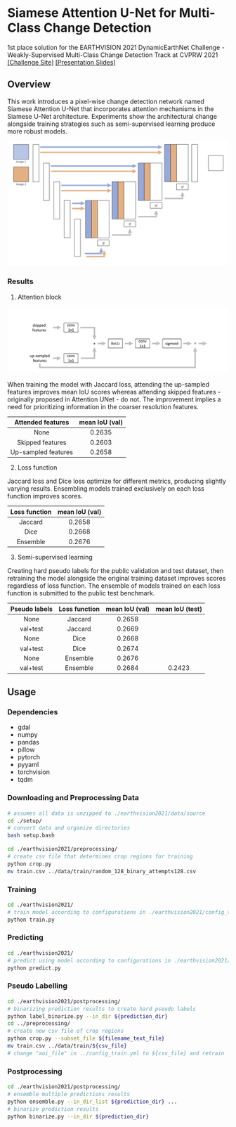 # Siamese Attention U-Net for Multi-Class Change Detection
1st place solution for the EARTHVISION 2021 DynamicEarthNet Challenge - Weakly-Supervised Multi-Class Change Detection Track at CVPRW 2021  
[[Challenge Site]](https://competitions.codalab.org/competitions/30441) 
[[Presentation Slides]](./examples/earthvision2021_presentation.pdf) 

## Overview
This work introduces a pixel-wise change detection network named Siamese Attention U-Net that incorporates attention mechanisms in the Siamese U-Net architecture. Experiments show the architectural change alongside training strategies such as semi-supervised learning produce more robust models.  
  
![Siamese Attention U-Net](./examples/siamese_attention_unet.png)

### Results
1. Attention block  

![Proposed Attention Block](./examples/attention_block_proposed.png)

When training the model with Jaccard loss, attending the up-sampled features improves mean IoU scores whereas attending skipped features - originally proposed in Attention UNet - do not. The improvement implies a need for prioritizing information in the coarser resolution features.

|Attended features|mean IoU (val)|
|:-:|:-:|
|None|0.2635|
|Skipped features|0.2603|
|Up-sampled features|0.2658|

2. Loss function  

Jaccard loss and Dice loss optimize for different metrics, producing slightly varying results. Ensembling models trained exclusively on each loss function improves scores.

|Loss function|mean IoU (val)|
|:-:|:-:|
|Jaccard|0.2658|
|Dice|0.2668|
|Ensemble|0.2676|

3. Semi-supervised learning  

Creating hard pseudo labels for the public validation and test dataset, then retraining the model alongside the original training dataset improves scores regardless of loss function. The ensemble of models trained on each loss function is submitted to the public test benchmark.

|Pseudo labels|Loss function|mean IoU (val)|mean IoU (test)|
|:-:|:-:|:-:|:-:|
|None|Jaccard|0.2658||
|val+test|Jaccard|0.2669||
|None|Dice|0.2668|
|val+test|Dice|0.2674||
|None|Ensemble|0.2676||
|val+test|Ensemble|0.2684|0.2423|


## Usage
### Dependencies
- gdal
- numpy
- pandas
- pillow
- pytorch
- pyyaml
- torchvision
- tqdm

### Downloading and Preprocessing Data
```bash
# assumes all data is unzipped to ./earthvision2021/data/source
cd ./setup/
# convert data and organize directories
bash setup.bash
```
```bash
cd ./earthvision2021/preprocessing/
# create csv file that determines crop regions for training
python crop.py
mv train.csv ../data/train/random_128_binary_attempts128.csv
```

### Training
```bash
cd ./earthvision2021/
# train model according to configurations in ./earthvision2021/config_train.yml
python train.py
```

### Predicting
```bash
cd ./earthvision2021/
# predict using model according to configurations in ./earthvision2021/config_predict.yml
python predict.py
```

### Pseudo Labelling 
```bash
cd ./earthvision2021/postprocessing/
# binarizing prediction results to create hard pseudo labels
python label_binarize.py --in_dir ${prediction_dir}
cd ../preprocessing/
# create new csv file of crop regions
python crop.py --subset_file ${filename_text_file}
mv train.csv ../data/train/${csv_file}
# change "aoi_file" in ../config_train.yml to ${csv_file} and retrain
```

### Postprocessing
```bash
cd ./earthvision2021/postprocessing/
# ensemble multiple predictions results
python ensemble.py --in_dir_list ${prediction_dir} ...
# binarize prediction results
python binarize.py --in_dir ${prediction_dir}
```

